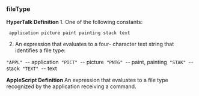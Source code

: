 ### fileType

<b>HyperTalk Definition </b> 1.  One of the following constants:

<code><pre>
application
picture
paint
painting
stack
text
</pre></code>

2.  An expression that evaluates to a four- character text string that identifies a file type:

<code>"APPL" </code>-- application<code> "PICT" </code>-- picture<code> "PNTG" </code>-- paint, painting<code> "STAK" </code>-- stack<code> "TEXT" </code>-- text

<b>AppleScript Definition </b> An expression that evaluates to a file type recognized by the application receiving a command. 